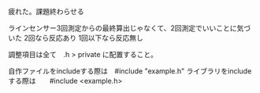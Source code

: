 疲れた。課題終わらせる

ラインセンサー3回測定からの最終算出じゃなくて、2回測定でいいことに気づいた
2回なら反応あり
1回以下なら反応無し

調整項目は全て　.h > private に配置すること。

自作ファイルをincludeする際は　#include "example.h"
ライブラリをincludeする際は　　#include <example.h>
